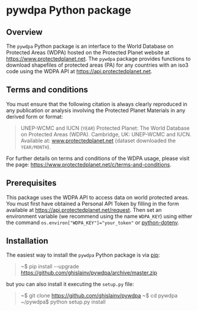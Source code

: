 # pywdpa Python package

## Overview

The `pywdpa` Python package is an interface to the World Database on Protected Areas (WDPA) hosted on the Protected Planet website at <https://www.protectedplanet.net>. The `pywdpa` package provides functions to download shapefiles of protected areas (PA) for any countries with an iso3 code using the WDPA API at <https://api.protectedplanet.net>.

## Terms and conditions

You must ensure that the following citation is always clearly reproduced in any publication or analysis involving the Protected Planet Materials in any derived form or format:

> UNEP-WCMC and IUCN (`YEAR`) Protected Planet: The World Database on Protected Areas (WDPA). Cambridge, UK: UNEP-WCMC and IUCN. Available at: www.protectedplanet.net (dataset downloaded the `YEAR/MONTH`).

For further details on terms and conditions of the WDPA usage, please visit the page: <https://www.protectedplanet.net/c/terms-and-conditions>.

## Prerequisites

This package uses the WDPA API to access data on world protected areas. You must first have obtained a Personal API Token by filling in the form available at <https://api.protectedplanet.net/request>. Then set an environment variable (we recommend using the name `WDPA_KEY`) using either the command `os.environ["WDPA_KEY"]="your_token"` or [python-dotenv](https://github.com/theskumar/python-dotenv).

## Installation

The easiest way to install the `pywdpa` Python package is via [pip](https://pip.pypa.io/en/stable/):

> ~$ pip install --upgrade https://github.com/ghislainv/pywdpa/archive/master.zip

but you can also install it executing the `setup.py` file:

> ~$ git clone https://github.com/ghislainv/pywdpa
> ~$ cd pywdpa
> ~/pywdpa$ python setup.py install
